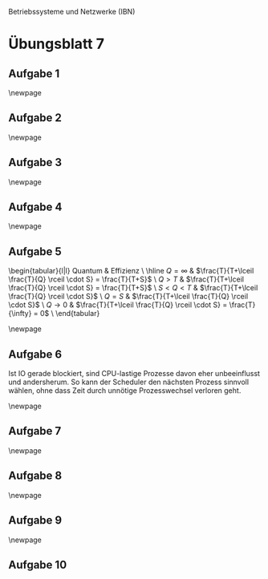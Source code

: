 Betriebssysteme und Netzwerke (IBN)

# Übungsblatt 7

## Aufgabe 1

\newpage

## Aufgabe 2

\newpage

## Aufgabe 3

\newpage

## Aufgabe 4

\newpage

## Aufgabe 5

\begin{tabular}{l|l}
Quantum & Effizienz \\
\hline
$Q = \infty$ & $\frac{T}{T+\lceil \frac{T}{Q} \rceil \cdot S} = \frac{T}{T+S}$ \\
$Q > T$      & $\frac{T}{T+\lceil \frac{T}{Q} \rceil \cdot S} = \frac{T}{T+S}$ \\
$S < Q < T$  & $\frac{T}{T+\lceil \frac{T}{Q} \rceil \cdot S}$ \\
$Q = S$      & $\frac{T}{T+\lceil \frac{T}{Q} \rceil \cdot S}$ \\
$Q \to 0$    & $\frac{T}{T+\lceil \frac{T}{Q} \rceil \cdot S} = \frac{T}{\infty} = 0$ \\
\end{tabular}

\newpage

## Aufgabe 6

Ist IO gerade blockiert, sind CPU-lastige Prozesse davon eher
unbeeinflusst und andersherum. So kann der Scheduler den nächsten
Prozess sinnvoll wählen, ohne dass Zeit durch unnötige Prozesswechsel
verloren geht.

\newpage

## Aufgabe 7

\newpage

## Aufgabe 8

\newpage

## Aufgabe 9

\newpage

## Aufgabe 10
